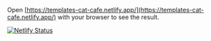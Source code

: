 Open [https://templates-cat-cafe.netlify.app/](https://templates-cat-cafe.netlify.app/) with your browser to see the result.

[![Netlify Status](https://api.netlify.com/api/v1/badges/66a912fb-6339-4bdf-a121-14f548efb1f6/deploy-status)](https://app.netlify.com/sites/templates-cat-cafe/deploys)
